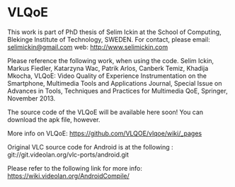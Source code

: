 VLQoE
=====
This work is part of PhD thesis of Selim Ickin at the School of Computing, Blekinge Institute of Technology, SWEDEN.
For contact, please email: selimickin@gmail.com
web: http://www.selimickin.com

Please reference the following work, when using the code.
Selim Ickin, Markus Fiedler, Katarzyna Wac, Patrik Arlos, Canberk Temiz, Khadija Mkocha, VLQoE: Video Quality of Experience Instrumentation on the Smartphone, Multimedia Tools and Applications Journal, Special Issue on Advances in Tools, Techniques and Practices for Multimedia QoE, Springer, November 2013. 

The source code of the VLQoE will be available here soon! You can download the apk file, however.

More info on VLQoE: https://github.com/VLQOE/vlqoe/wiki/_pages

Original VLC source code for Android is at the following : git://git.videolan.org/vlc-ports/android.git

Please refer to the following link for more info:
https://wiki.videolan.org/AndroidCompile/
